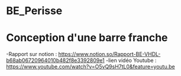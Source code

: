 # BE_Perisse
# Conception d'une barre franche
-Rapport sur notion : https://www.notion.so/Rapport-BE-VHDL-b68ab06720964010b482f8e3392809e1
-lien vidéo Youtube : https://www.youtube.com/watch?v=O5vQ9sH7tL0&feature=youtu.be

